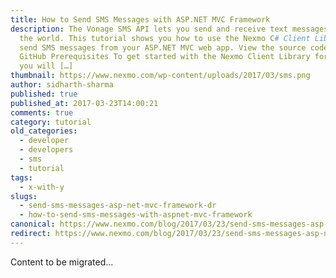 ```yaml
---
title: How to Send SMS Messages with ASP.NET MVC Framework
description: The Vonage SMS API lets you send and receive text messages around
  the world. This tutorial shows you how to use the Nexmo C# Client Library to
  send SMS messages from your ASP.NET MVC web app. View the source code on
  GitHub Prerequisites To get started with the Nexmo Client Library for .NET,
  you will […]
thumbnail: https://www.nexmo.com/wp-content/uploads/2017/03/sms.png
author: sidharth-sharma
published: true
published_at: 2017-03-23T14:00:21
comments: true
category: tutorial
old_categories:
  - developer
  - developers
  - sms
  - tutorial
tags:
  - x-with-y
slugs:
  - send-sms-messages-asp-net-mvc-framework-dr
  - how-to-send-sms-messages-with-aspnet-mvc-framework
canonical: https://www.nexmo.com/blog/2017/03/23/send-sms-messages-asp-net-mvc-framework-dr
redirect: https://www.nexmo.com/blog/2017/03/23/send-sms-messages-asp-net-mvc-framework-dr
---
```

Content to be migrated...